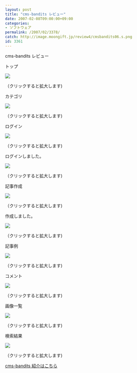 ```yaml
---
layout: post
title: "cms-bandits レビュー"
date: 2007-02-08T09:00:00+09:00
categories:
- ソフトウェア
permalink: /2007/02/3378/
catch: http://image.moongift.jp/review4/cmsbandits06.s.png
id: 3361
---
```

cms-bandits レビュー  
<!--more-->

トップ

  

[![](http://image.moongift.jp/review4/cmsbandits01.s.png)](http://image.moongift.jp/review4/cmsbandits01.png)  
  
（クリックすると拡大します)

  

カテゴリ

  

[![](http://image.moongift.jp/review4/cmsbandits02.s.png)](http://image.moongift.jp/review4/cmsbandits02.png)  
  
（クリックすると拡大します)

  

ログイン

  

[![](http://image.moongift.jp/review4/cmsbandits03.s.png)](http://image.moongift.jp/review4/cmsbandits03.png)  
  
（クリックすると拡大します)

  

ログインしました。

  

[![](http://image.moongift.jp/review4/cmsbandits04.s.png)](http://image.moongift.jp/review4/cmsbandits04.png)  
  
（クリックすると拡大します)

  

記事作成

  

[![](http://image.moongift.jp/review4/cmsbandits05.s.png)](http://image.moongift.jp/review4/cmsbandits05.png)  
  
（クリックすると拡大します)

  

作成しました。

  

[![](http://image.moongift.jp/review4/cmsbandits06.s.png)](http://image.moongift.jp/review4/cmsbandits06.png)  
  
（クリックすると拡大します)

  

記事例

  

[![](http://image.moongift.jp/review4/cmsbandits07.s.png)](http://image.moongift.jp/review4/cmsbandits07.png)  
  
（クリックすると拡大します)

  

コメント

  

[![](http://image.moongift.jp/review4/cmsbandits08.s.png)](http://image.moongift.jp/review4/cmsbandits08.png)  
  
（クリックすると拡大します)

  

画像一覧

  

[![](http://image.moongift.jp/review4/cmsbandits09.s.png)](http://image.moongift.jp/review4/cmsbandits09.png)  
  
（クリックすると拡大します)

  

検索結果

  

[![](http://image.moongift.jp/review4/cmsbandits10.s.png)](http://image.moongift.jp/review4/cmsbandits10.png)  
  
（クリックすると拡大します)

  

[cms-bandits 紹介はこちら](http://oss.moongift.jp/intro/i-3373.html)


